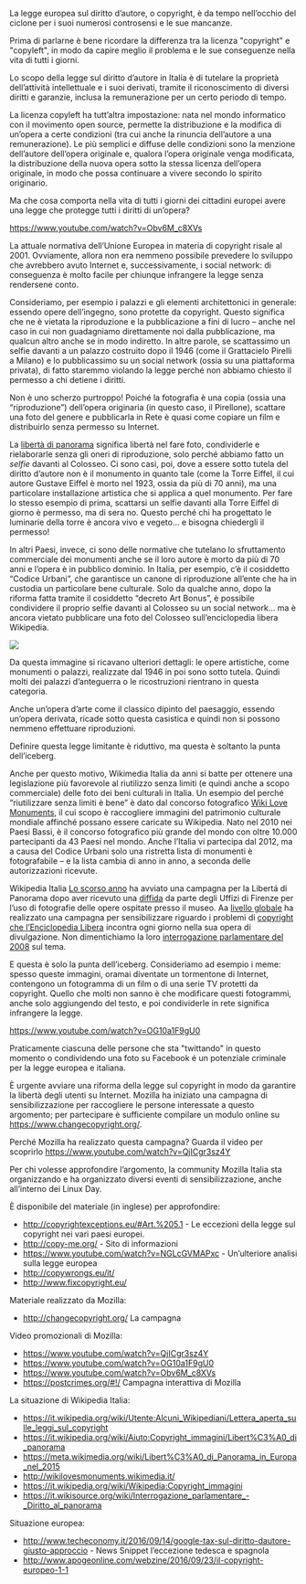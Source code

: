 La legge europea sul diritto d’autore, o copyright, è da tempo nell’occhio del ciclone per i suoi numerosi controsensi e le sue mancanze.

Prima di parlarne è bene ricordare la differenza tra la licenza "copyright" e "copyleft", in modo da capire meglio il problema e le sue conseguenze nella vita di tutti i giorni.

Lo scopo della legge sul diritto d’autore in Italia è di tutelare la proprietà dell’attività intellettuale e i suoi derivati, tramite il riconoscimento di diversi diritti e garanzie, inclusa la remunerazione per un certo periodo di tempo.

La licenza copyleft ha tutt’altra impostazione: nata nel mondo informatico con il movimento open source, permette la distribuzione e la modifica di un’opera a certe condizioni (tra cui anche la rinuncia dell’autore a una remunerazione). Le più semplici e diffuse delle condizioni sono la menzione dell’autore dell’opera originale e, qualora l’opera originale venga modificata, la distribuzione della nuova opera sotto la stessa licenza dell’opera originale, in modo che possa continuare a vivere secondo lo spirito originario.

Ma che cosa comporta nella vita di tutti i giorni dei cittadini europei avere una legge che protegge tutti i diritti di un’opera?

https://www.youtube.com/watch?v=Obv6M_c8XVs

La attuale normativa dell’Unione Europea in materia di copyright risale al 2001. Ovviamente, allora non era nemmeno possibile prevedere lo sviluppo che avrebbero avuto Internet e, successivamente, i social network: di conseguenza è molto facile per chiunque infrangere la legge senza rendersene conto.

Consideriamo, per esempio i palazzi e gli elementi architettonici in generale: essendo opere dell’ingegno, sono protette da copyright. Questo significa che ne è vietata la riproduzione e la pubblicazione a fini di lucro – anche nel caso in cui non guadagniamo direttamente noi dalla pubblicazione, ma qualcun altro anche se in modo indiretto. In altre parole, se scattassimo un selfie davanti a un palazzo costruito dopo il 1946 (come il Grattacielo Pirelli a Milano) e lo pubblicassimo su un social network (ossia su una piattaforma privata), di fatto staremmo violando la legge perché non abbiamo chiesto il permesso a chi detiene i diritti.

Non è uno scherzo purtroppo! Poiché la fotografia è una copia (ossia una “riproduzione”) dell’opera originaria (in questo caso, il Pirellone), scattare una foto del genere e pubblicarla in Rete è quasi come copiare un film e distribuirlo senza permesso su Internet.

La [libertà di panorama](https://it.wikipedia.org/wiki/Libert%C3%A0_di_panorama) significa libertà nel fare foto, condividerle e rielaborarle senza gli oneri di riproduzione, solo perché abbiamo fatto un *selfie* davanti al Colosseo.
Ci sono casi, poi, dove a essere sotto tutela del diritto d’autore non è il monumento in quanto tale (come la Torre Eiffel, il cui autore Gustave Eiffel è morto nel 1923, ossia da più di 70 anni), ma una particolare installazione artistica che si applica a quel monumento. Per fare lo stesso esempio di prima, scattarsi un selfie davanti alla Torre Eiffel di giorno è permesso, ma di sera no. Questo perché chi ha progettato le luminarie della torre è ancora vivo e vegeto... e bisogna chiedergli il permesso!

In altri Paesi, invece, ci sono delle normative che tutelano lo sfruttamento commerciale dei monumenti anche se il loro autore è morto da più di 70 anni e l’opera è in pubblico dominio. In Italia, per esempio, c’è il cosiddetto “Codice Urbani”, che garantisce un canone di riproduzione all’ente che ha in custodia un particolare bene culturale. Solo da qualche anno, dopo la riforma fatta tramite il cosiddetto “decreto Art Bonus”, è possibile condividere il proprio selfie davanti al Colosseo su un social network... ma è ancora vietato pubblicare una foto del Colosseo sull’enciclopedia libera Wikipedia.

![](https://upload.wikimedia.org/wikipedia/commons/thumb/3/37/No-LdP.svg/500px-No-LdP.svg.png)

Da questa immagine si ricavano ulteriori dettagli: le opere artistiche, come monumenti o palazzi, realizzate dal 1946 in poi sono sotto tutela. Quindi molti dei palazzi d’anteguerra o le ricostruzioni rientrano in questa categoria.

Anche un’opera d’arte come il classico dipinto del paesaggio, essendo un’opera derivata, ricade sotto questa casistica e quindi non si possono nemmeno effettuare riproduzioni.

Definire questa legge limitante è riduttivo, ma questa è soltanto la punta dell’iceberg.

Anche per questo motivo, Wikimedia Italia da anni si batte per ottenere una legislazione più favorevole al riutilizzo senza limiti (e quindi anche a scopo commerciale) delle foto dei beni culturali in Italia. Un esempio del perché “riutilizzare senza limiti è bene” è dato dal concorso fotografico [Wiki Love Monuments](http://wikilovesmonuments.wikimedia.it/), il cui scopo è raccogliere immagini del patrimonio culturale mondiale affinché possano essere caricate su Wikipedia. Nato nel 2010 nei Paesi Bassi, è il concorso fotografico più grande del mondo con oltre 10.000 partecipanti da 43 Paesi nel mondo. Anche l’Italia vi partecipa dal 2012, ma a causa del Codice Urbani solo una ristretta lista di monumenti è fotografabile – e la lista cambia di anno in anno, a seconda delle autorizzazioni ricevute.

Wikipedia Italia [Lo scorso anno](https://it.wikipedia.org/wiki/Aiuto:Copyright_immagini/Libert%C3%A0_di_panorama) ha avviato una campagna per la Libertá di Panorama dopo aver ricevuto una [diffida](https://it.wikipedia.org/wiki/Utente:Alcuni_Wikipediani/Lettera_aperta_sulle_leggi_sul_copyright) da parte degli Uffizi di Firenze per l’uso di fotografie delle opere ospitate presso il museo.
Aa [livello globale](https://meta.wikimedia.org/wiki/Libert%C3%A0_di_Panorama_in_Europa_nel_2015) ha realizzato una campagna per sensibilizzare riguardo i problemi di [copyright che l’Enciclopedia Libera](https://it.wikipedia.org/wiki/Wikipedia:Copyright_immagini) incontra ogni giorno nella sua opera di divulgazione.
Non dimentichiamo la loro [interrogazione parlamentare del 2008](https://it.wikisource.org/wiki/Interrogazione_parlamentare_-_Diritto_al_panorama) sul tema.

E questa è solo la punta dell’iceberg. Consideriamo ad esempio i meme: spesso queste immagini, oramai diventate un tormentone di Internet, contengono un fotogramma di un film o di una serie TV protetti da copyright. Quello che molti non sanno è che modificare questi fotogrammi, anche solo aggiungendo del testo, e poi condividerle in rete significa infrangere la legge.

https://www.youtube.com/watch?v=OG10a1F9gU0

Praticamente ciascuna delle persone che sta "twittando" in questo momento o condividendo una foto su Facebook é un potenziale criminale per la legge europea e italiana.

È urgente avviare una riforma della legge sul copyright in modo da garantire la libertà degli utenti su Internet. Mozilla ha iniziato una campagna di sensibilizzazione per raccogliere le persone interessate a questo argomento; per partecipare è sufficiente compilare un modulo online su https://www.changecopyright.org/.

Perché Mozilla ha realizzato questa campagna? Guarda il video per scoprirlo
https://www.youtube.com/watch?v=QjICgr3sz4Y

Per chi volesse approfondire l’argomento, la community Mozilla Italia sta organizzando e ha organizzato diversi eventi di sensibilizzazione, anche all’interno dei Linux Day.

È disponibile del materiale (in inglese) per approfondire:
* http://copyrightexceptions.eu/#Art.%205.1 - Le eccezioni della legge sul copyright nei vari paesi europei.
* http://copy-me.org/ - Sito di informazioni
* https://www.youtube.com/watch?v=NGLcGVMAPxc - Un’ulteriore analisi sulla legge europea
* http://copywrongs.eu/it/ 
* http://www.fixcopyright.eu/ 

Materiale realizzato da Mozilla:
* http://changecopyright.org/ La campagna

Video promozionali di Mozilla:
* https://www.youtube.com/watch?v=QjICgr3sz4Y 
* https://www.youtube.com/watch?v=OG10a1F9gU0 
* https://www.youtube.com/watch?v=Obv6M_c8XVs 
* https://postcrimes.org/#!/ Campagna interattiva di Mozilla

La situazione di Wikipedia Italia:
* https://it.wikipedia.org/wiki/Utente:Alcuni_Wikipediani/Lettera_aperta_sulle_leggi_sul_copyright 
* https://it.wikipedia.org/wiki/Aiuto:Copyright_immagini/Libert%C3%A0_di_panorama 
* https://meta.wikimedia.org/wiki/Libert%C3%A0_di_Panorama_in_Europa_nel_2015 
* http://wikilovesmonuments.wikimedia.it/ 
* https://it.wikipedia.org/wiki/Wikipedia:Copyright_immagini 
* https://it.wikisource.org/wiki/Interrogazione_parlamentare_-_Diritto_al_panorama 

Situazione europea:
* http://www.techeconomy.it/2016/09/14/google-tax-sul-diritto-dautore-giusto-approccio - News Snippet l’eccezione tedesca e spagnola
* http://www.apogeonline.com/webzine/2016/09/23/il-copyright-europeo-1-1 
